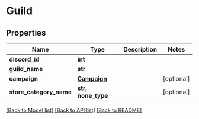 # Guild

## Properties
Name | Type | Description | Notes
------------ | ------------- | ------------- | -------------
**discord_id** | **int** |  | 
**guild_name** | **str** |  | 
**campaign** | [**Campaign**](Campaign.md) |  | [optional] 
**store_category_name** | **str, none_type** |  | [optional] 

[[Back to Model list]](../README.md#documentation-for-models) [[Back to API list]](../README.md#documentation-for-api-endpoints) [[Back to README]](../README.md)


